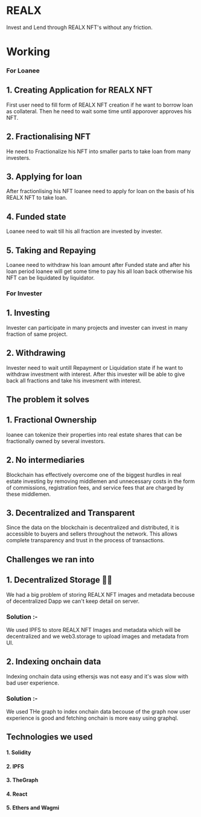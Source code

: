 # REALX

Invest and Lend through REALX NFT's without any friction.
<!-- 
<p align="left">
  <img width="70%" src="https://i.ibb.co/1ZK7Vmr/rei-logo-16-9-1.jpg">
</p> -->

# Working

### For Loanee

## 1. Creating Application for REALX NFT

First user need to fill form of REALX NFT creation if he want to borrow loan as collateral. Then he need to wait some time until apporover approves his NFT.

## 2. Fractionalising NFT

He need to Fractionalize his NFT into smaller parts to take loan from many investers.

## 3. Applying for loan

After fractionlising his NFT loanee need to apply for loan on the basis of his REALX NFT to take loan.

## 4. Funded state

Loanee need to wait till his all fraction are invested by invester.

## 5. Taking and Repaying

Loanee need to withdraw his loan amount after Funded state and after his loan period loanee will get some time to pay his all loan back otherwise his NFT can be liquidated by liquidator.

### For Invester

## 1. Investing

Invester can participate in many projects and invester can invest in many fraction of same project.

## 2. Withdrawing

Invester need to wait untill Repayment or Liquidation state if he want to withdraw investment with interest. After this invester will be able to give back all fractions and take his invesment with interest.

## The problem it solves

## 1. Fractional Ownership

loanee can tokenize their properties into real estate shares that can be fractionally owned by several investors.

## 2. No intermediaries

Blockchain has effectively overcome one of the biggest hurdles in real estate investing by removing middlemen and unnecessary costs in the form of commissions, registration fees, and service fees that are charged by these middlemen.

## 3. Decentralized and Transparent

Since the data on the blockchain is decentralized and distributed, it is accessible to buyers and sellers throughout the network. This allows complete transparency and trust in the process of transactions.

## Challenges we ran into

## 1. Decentralized Storage 🕵️‍♂️

We had a big problem of storing REALX NFT images and metadata becouse of decentralized Dapp we can't keep detail on server.

### Solution :-

We used IPFS to store REALX NFT Images and metadata which will be decentralized and we web3.storage to upload images and metadata from UI.

## 2. Indexing onchain data

Indexing onchain data using ethersjs was not easy and it's was slow with bad user experience.

### Solution :-

We used THe graph to index onchain data becouse of the graph now user experience is good and fetching onchain is more easy using graphql.

## Technologies we used

#### 1. Solidity

#### 2. IPFS

#### 3. TheGraph

#### 4. React

#### 5. Ethers and Wagmi
